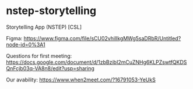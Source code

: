 # nstep-storytelling
Storytelling App (NSTEP) [CSL]

Figma: https://www.figma.com/file/sCU02vhillkgMWg5saDRbR/Untitled?node-id=0%3A1

Questions for first meeting: https://docs.google.com/document/d/1zbBzibI2mCuZNHg6KLPZswtfQKDSQnFcjb03q-VA8n8/edit?usp=sharing

Our avability: https://www.when2meet.com/?16791053-YeUkS
